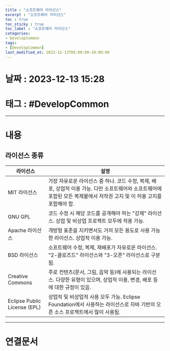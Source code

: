```yaml
---
title : "소프트웨어 라이선스"
excerpt : "소프트웨어 라이선스"
toc : true
toc_sticky : true
toc_label : "소프트웨어 라이선스"
categories:
- DevelopCommon
tags:
- [DevelopCommon]
last_modified_at: 2023-12-13T08:00:00-10:00:00
---
```


# 날짜 : 2023-12-13 15:28

# 태그 : #DevelopCommon 
---

# 내용

## 라이선스 종류

| 라이선스                         | 설명                                                                                                   |
|------------------------------|------------------------------------------------------------------------------------------------------|
| MIT 라이선스                     | 가장 자유로운 라이선스 중 하나. 코드 수정, 복제, 배포, 상업적 이용 가능. 다만 소프트웨어와 소프트웨어에 포함된 모든 복제물에서 저작권 고지 및 이 허용 고지를 포함해야 함. |
| GNU GPL                      | 코드 수정 시 해당 코드를 공개해야 하는 "강제" 라이선스. 상업 및 비상업 프로젝트 모두에 적용 가능.                                           |
| Apache 라이선스                  | 개방형 표준을 지키면서도 거의 모든 용도로 사용 가능한 라이선스. 상업적 이용 가능.                                                      |
| BSD 라이선스                     | 소프트웨어 수정, 복제, 재배포가 자유로운 라이선스. "2-클로즈드" 라이선스와 "3-오픈" 라이선스로 구분됨.                                       |
| Creative Commons             | 주로 컨텐츠(문서, 그림, 음악 등)에 사용되는 라이선스. 다양한 유형이 있으며, 상업적 이용, 변경, 배포 등에 대한 규정이 있음.                           |
| Eclipse Public License (EPL) | 상업적 및 비상업적 사용 모두 가능. Eclipse Foundation에서 사용하는 라이선스로 자바 기반의 오픈 소스 프로젝트에서 많이 사용됨.                     |

---

# 연결문서
